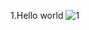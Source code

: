 1.Hello world
![1](https://github.com/user-attachments/assets/83d8012e-76c4-4135-a171-b34074b7e5b2)






